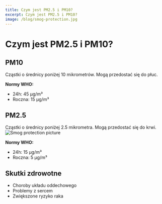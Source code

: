 ```yaml
---
title: Czym jest PM2.5 i PM10?
excerpt: Czym jest PM2.5 i PM10?
image: /blog/smog-protection.jpg
---
```


# Czym jest PM2.5 i PM10?

## PM10
Cząstki o średnicy poniżej 10 mikrometrów. Mogą przedostać się do płuc.

**Normy WHO:**
- 24h: 45 µg/m³
- Roczna: 15 µg/m³

## PM2.5
Cząstki o średnicy poniżej 2.5 mikrometra. Mogą przedostać się do krwi.
![Smog protection picture](/blog/smog-protection.jpg)


**Normy WHO:**
- 24h: 15 µg/m³
- Roczna: 5 µg/m³

## Skutki zdrowotne
- Choroby układu oddechowego
- Problemy z sercem
- Zwiększone ryzyko raka
